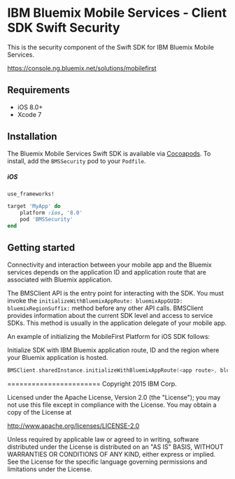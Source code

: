 IBM Bluemix Mobile Services - Client SDK Swift Security
===================================================

This is the security component of the Swift SDK for IBM Bluemix Mobile Services.

https://console.ng.bluemix.net/solutions/mobilefirst

## Requirements
* iOS 8.0+
* Xcode 7


## Installation
The Bluemix Mobile Services Swift SDK is available via [Cocoapods](http://cocoapods.org/).
To install, add the `BMSSecurity` pod to your `Podfile`.

##### iOS
```ruby
use_frameworks!

target 'MyApp' do
    platform :ios, '8.0'
    pod 'BMSSecurity'
end
```
## Getting started

Connectivity and interaction between your mobile app and the Bluemix services depends on the application ID and application route that are associated with Bluemix application.

The BMSClient API is the entry point for interacting with the SDK. You must invoke the `initializeWithBluemixAppRoute: bluemixAppGUID: bluemixRegionSuffix:` method before any other API calls. BMSClient provides information about the current SDK level and access to service SDKs. This method is usually in the application delegate of your mobile app.

An example of initializing the MobileFirst Platform for iOS SDK follows:

Initialize SDK with IBM Bluemix application route, ID and the region where your Bluemix application is hosted.
```Swift
BMSClient.sharedInstance.initializeWithBluemixAppRoute(<app route>, bluemixAppGUID: <app guid>, bluemixRegionSuffix: BMSClient.<region>)
```

=======================
Copyright 2015 IBM Corp.

Licensed under the Apache License, Version 2.0 (the "License");
you may not use this file except in compliance with the License.
You may obtain a copy of the License at

http://www.apache.org/licenses/LICENSE-2.0

Unless required by applicable law or agreed to in writing, software
distributed under the License is distributed on an "AS IS" BASIS,
WITHOUT WARRANTIES OR CONDITIONS OF ANY KIND, either express or implied.
See the License for the specific language governing permissions and
limitations under the License.
